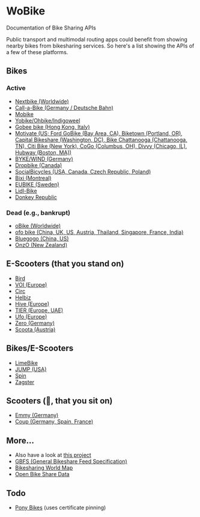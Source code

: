 # WoBike

Documentation of Bike Sharing APIs

Public transport and multimodal routing apps could benefit from showing nearby bikes from bikesharing services. So here's a list showing the APIs of a few of these platforms.

## Bikes
### Active
- [Nextbike (Worldwide)](Nextbike.md)
- [Call-a-Bike (Germany / Deutsche Bahn)](Call-a-Bike.md)
- [Mobike](Mobike.md)
- [Yobike/Ohbike/Indigoweel](Yobike.md)
- [Gobee bike (Hong Kong, Italy)](Gobee.md)
- [Motivate (US; Ford GoBike (Bay Area, CA), Biketown (Portland, OR), Capital Bikeshare (Washington, DC), Bike Chattanooga (Chattanooga, TN), Citi Bike (New York), CoGo (Columbus, OH), Divvy (Chicago, IL), Hubway (Boston, MA))](Motivate.md)
- [BYKE/WIND (Germany)](Wind.md)
- [Dropbike (Canada)](Dropbike.md)
- [SocialBicycles (USA, Canada, Czech Republic, Poland)](SocialBicycles.md)
- [Bixi (Montreal)](Bixi.md)
- [EUBIKE (Sweden)](EUBike.md)
- [Lidl-Bike](Lidl-Bike.md)
- [Donkey Republic](Donkey.md)

### Dead (e.g., bankrupt)
- [oBike (Worldwide)](Obike.md)
- [ofo bike (China, UK, US, Austria, Thailand, Singapore, France, India)](Ofo.md)
- [Bluegogo (China, US)](Bluegogo.md)
- [OnzO (New Zealand)](Onzo.md)

## E-Scooters (that you stand on)
- [Bird](Bird.md)
- [VOI (Europe)](Voi.md)
- [Circ](Circ.md)
- [Helbiz](Helbiz.md)
- [Hive (Europe)](Hive.md)
- [TIER (Europe, UAE)](Tier.md)
- [Ufo (Europe)](Ufo.md)
- [Zero (Germany)](Zero.md)
- [Scoota (Austria)](Scoota.md)

## Bikes/E-Scooters
- [LimeBike](Lime.md)
- [JUMP (USA)](Jump.md)
- [Spin](Spin.md)
- [Zagster](Zagster.md)

## Scooters (🛵, that you sit on)
- [Emmy (Germany)](Emmy.md)
- [Coup (Germany, Spain, France)](Coup.md)

## More...
* Also have a look at [this project](https://github.com/eskerda/pybikes/tree/master/pybikes)
* [GBFS (General Bikeshare Feed Specification)](https://github.com/NABSA/gbfs)
* [Bikesharing World Map](https://www.google.com/maps/d/u/0/viewer?mid=1UxYw9YrwT_R3SGsktJU3D-2GpMU&ll=50.01042750703113%2C35.03132237929685&z=2)
* [Open Bike Share Data](https://bikeshare-research.org/)

## Todo
* [Pony Bikes](http://getapony.com/) (uses certificate pinning)

